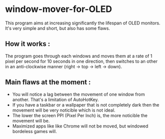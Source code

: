 # window-mover-for-OLED

This program aims at increasing significantly the lifespan of OLED monitors. It's very simple and short, but also has some flaws.

## How it works :
  The program goes through each windows and moves them at a rate of 1 pixel per second for 10 seconds in one direction, then switches to an other in an anti-clockwise manner (right -> top -> left -> down).


## Main flaws at the moment :
- You will notice a lag between the movement of one window from another. That's a limitation of AutoHotKey.
- If you have a taskbar or a wallpaper that is not completely dark then the movement will be very noticible which is not ideal.
- The lower the screen PPI (Pixel Per Inch) is, the more noticible the movement will be.
- Maximized apps like like Chrome will not be moved, but windowed bordeless games will.
